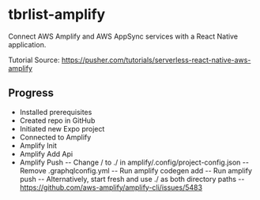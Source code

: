 # tbrlist-amplify
Connect AWS Amplify and AWS AppSync services with a React Native application.

Tutorial Source: https://pusher.com/tutorials/serverless-react-native-aws-amplify

## Progress
- Installed prerequisites
- Created repo in GitHub
- Initiated new Expo project
- Connected to Amplify
- Amplify Init
- Amplify Add Api
- Amplify Push
-- Change / to ./ in amplify/.config/project-config.json
-- Remove .graphqlconfig.yml
-- Run amplify codegen add
-- Run amplify push
-- Alternatively, start fresh and use ./ as both directory paths
-- https://github.com/aws-amplify/amplify-cli/issues/5483
